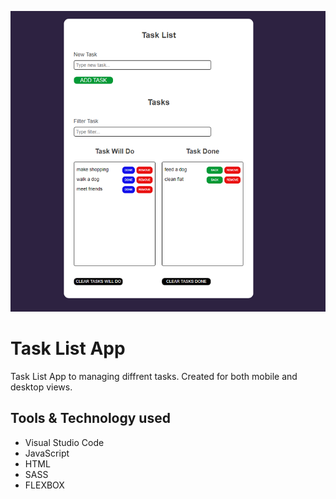 ![Task List App](img/github-main.png)
# Task List App

Task List App to managing diffrent tasks. Created for both mobile and desktop views.

## Tools & Technology used

- Visual Studio Code
- JavaScript
- HTML 
- SASS
- FLEXBOX
